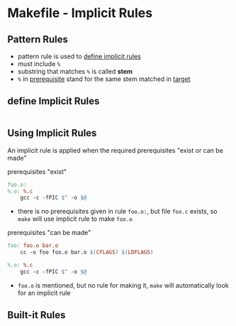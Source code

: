 # Makefile - Implicit Rules

## Pattern Rules

- pattern rule is used to [define implicit rules](#define-implicit-rules)
- must include `%`
- substring that matches `%` is called **stem** 
- `%` in [prerequisite](makefile-syntax.md#prerequisites) stand for the same stem matched in [target](makefile-syntax.md#targets)

## define Implicit Rules

```makefile

```

## Using Implicit Rules

An implicit rule is applied when the required prerequisites "exist or can be made"

prerequisites "exist"

```makefile
foo.o:
%.o: %.c
	gcc -c -fPIC $^ -o $@
```

- there is no prerequisites given in rule `foo.o:`, but file `foo.c` exists, so `make` will use implicit rule to make `foo.o`

prerequisites "can be made"

```makefile
foo: foo.o bar.o
    cc -o foo foo.o bar.o $(CFLAGS) $(LDFLAGS)

%.o: %.c
	gcc -c -fPIC $^ -o $@
```

- `foo.o` is mentioned, but no rule for making it, `make` will automatically look for an implicit rule

## Built-it Rules



